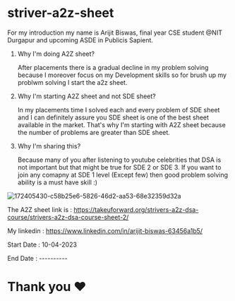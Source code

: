 # striver-a2z-sheet

For my introduction my name is Arijit Biswas, final year CSE student @NIT Durgapur and upcoming ASDE in Publicis Sapient. 

1. Why I'm doing A2Z sheet?

   After placements there is a gradual decline in my problem solving because I moreover focus on my Development skills so for brush up my problwm solving I start the a2z sheet.

2. Why I'm starting A2Z sheet and not SDE sheet?

   In my placements time I solved each and every problem of SDE sheet and I can definitely assure you SDE sheet is one of the best sheet available in the market. That's why I'm starting with A2Z sheet because the number of problems are greater than SDE sheet.

3. Why I'm sharing this?

   Because many of you after listening to youtube celebrities that DSA is not important but that might be true for SDE 2 or SDE 3. If you want to join any comapny at SDE 1 level (Except few) then good problem solving ability is a must have skill :)


![172405430-c58b25e6-5826-46d2-aa53-68e32359d32a](https://user-images.githubusercontent.com/75790020/230783969-ac9fc11b-f5ce-4abd-ab11-684fbe170a9a.jpg)


The A2Z sheet link is : https://takeuforward.org/strivers-a2z-dsa-course/strivers-a2z-dsa-course-sheet-2/

My linkedin : https://www.linkedin.com/in/arijit-biswas-63456a1b5/

Start Date : 10-04-2023

End Date : ----------

# Thank you ❤️





